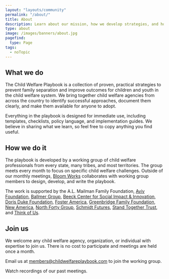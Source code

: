 ```yaml
---
layout: "layouts/community"
permalink: "/about/"
title: About
description: Learn about our mission, how we develop strategies, and how you can get involved.
type: about
image: /images/banners/about.jpg
pagefind:
  type: Page
tags:
  - noTopic
---
```


## What we do

The Child Welfare Playbook is a collection of proven, practical strategies to prevent family separation and improve outcomes for children and youth in the child welfare system. We bring together child welfare agencies from across the country to identify successful approaches, document them clearly, and make them available for anyone to adopt.

Everything in the playbook is designed for immediate use, including templates, checklists, policy language, and implementation guides. We believe in sharing what we learn, so feel free to copy anything you find useful.

## How we do it

The playbook is developed by a working group of child welfare professionals from every state, many tribes, and most territories. The group meets every month to focus on specific child welfare challenges. Outside of our monthly meetings, [Bloom Works](https://bloomworks.digital/) collaborates with working group members to design, develop, and write the playbook.

The work is supported by the A.L. Mailman Family Foundation, [Aviv Foundation](https://www.avivfoundation.org/), [Ballmer Group](https://www.ballmergroup.org/), [Beeck Center for Social Impact & Innovation](https://beeckcenter.georgetown.edu), [Doris Duke Foundation](https://www.dorisduke.org/), [Foster America](https://www.foster-america.org/), [Greenbridge Family Foundation](https://www.greenbridge.foundation/), [New America](https://www.newamerica.org/new-practice-lab/), [North Forty Group](https://raikesfoundation.org), [Schmidt Futures](https://www.schmidtfutures.com), [Stand Together Trust](https://standtogether.org), and [Think of Us](https://www.thinkof-us.org/).

## Join us

We welcome any child welfare agency, organization, or individual with expertise to join us. There is no cost to participate and meetings are held once a month.

Email us at [members@childwelfareplaybook.com](mailto:members@childwelfareplaybook.com) to join the working group.

Watch recordings of our past meetings.